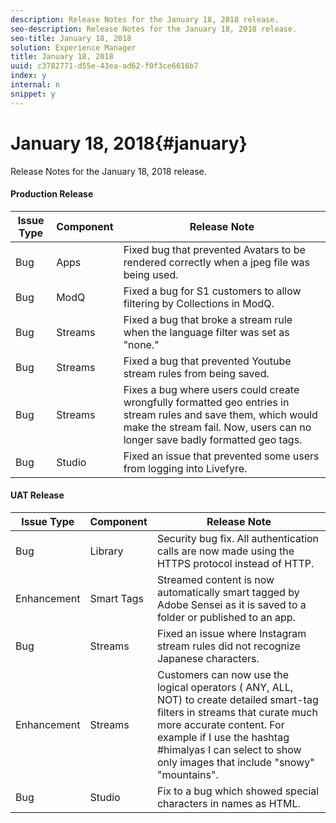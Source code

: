 ```yaml
---
description: Release Notes for the January 18, 2018 release.
seo-description: Release Notes for the January 18, 2018 release.
seo-title: January 18, 2018
solution: Experience Manager
title: January 18, 2018
uuid: c3782771-d55e-43ea-ad62-f0f3ce6616b7
index: y
internal: n
snippet: y
---
```


# January 18, 2018{#january}

Release Notes for the January 18, 2018 release.

#### Production Release
|  **Issue Type** | **Component** | **Release Note** |
|---|---|---|
|  Bug | Apps | Fixed bug that prevented Avatars to be rendered correctly when a jpeg file was being used. |
|  Bug | ModQ | Fixed a bug for S1 customers to allow filtering by Collections in ModQ. |
|  Bug | Streams | Fixed a bug that broke a stream rule when the language filter was set as "none." |
|  Bug | Streams | Fixed a bug that prevented Youtube stream rules from being saved. |
|  Bug | Streams | Fixes a bug where users could create wrongfully formatted geo entries in stream rules and save them, which would make the stream fail. Now, users can no longer save badly formatted geo tags. |
|  Bug | Studio | Fixed an issue that prevented some users from logging into Livefyre. |

#### UAT Release
|  **Issue Type** | **Component** | **Release Note** |
|---|---|---|
|  Bug | Library | Security bug fix. All authentication calls are now made using the HTTPS protocol instead of HTTP. |
|  Enhancement | Smart Tags | Streamed content is now automatically smart tagged by Adobe Sensei as it is saved to a folder or published to an app. |
|  Bug | Streams | Fixed an issue where Instagram stream rules did not recognize Japanese characters. |
|  Enhancement | Streams | Customers can now use the logical operators ( ANY, ALL, NOT) to create detailed smart-tag filters in streams that curate much more accurate content. For example if I use the hashtag #himalyas I can select to show only images that include "snowy" "mountains".  |
|  Bug | Studio | Fix to a bug which showed special characters in names as HTML. |

